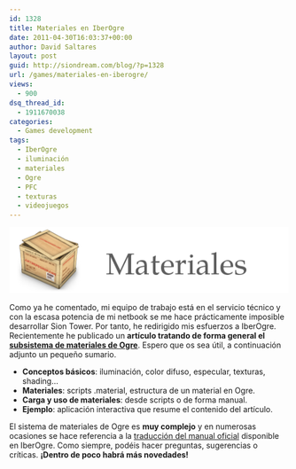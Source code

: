 ```yaml
---
id: 1328
title: Materiales en IberOgre
date: 2011-04-30T16:03:37+00:00
author: David Saltares
layout: post
guid: http://siondream.com/blog/?p=1328
url: /games/materiales-en-iberogre/
views:
  - 900
dsq_thread_id:
  - 1911670038
categories:
  - Games development
tags:
  - IberOgre
  - iluminación
  - materiales
  - Ogre
  - PFC
  - texturas
  - videojuegos
---
```


![materiales.png](/img/wp/materiales.png)

Como ya he comentado, mi equipo de trabajo está en el servicio técnico y con la escasa potencia de mi netbook se me hace prácticamente imposible desarrollar Sion Tower. Por tanto, he redirigido mis esfuerzos a IberOgre. Recientemente he publicado un **artículo tratando de forma general el [subsistema de materiales de Ogre](http://osl2.uca.es/iberogre/index.php/Materiales)**. Espero que os sea útil, a continuación adjunto un pequeño sumario.

*   **Conceptos básicos**: iluminación, color difuso, especular, texturas, shading…
*   **Materiales**: scripts .material, estructura de un material en Ogre.
*   **Carga y uso de materiales**: desde scripts o de forma manual.
*   **Ejemplo**: aplicación interactiva que resume el contenido del artículo.

El sistema de materiales de Ogre es **muy complejo** y en numerosas ocasiones se hace referencia a la [traducción del manual oficial](http://osl2.uca.es/iberogre/images/6/62/Manual-ogre3d.pdf) disponible en IberOgre. Como siempre, podéis hacer preguntas, sugerencias o críticas. **¡Dentro de poco habrá más novedades!**